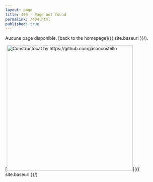 ```yaml
---
layout: page
title: 404 - Page not found
permalink: /404.html
published: true
---
```


Aucune page disponible. [back to the homepage]({{ site.baseurl }}/).

[<img src="{{ site.baseurl }}/images/404.jpg" alt="Constructocat by https://github.com/jasoncostello" style="width: 400px;"/>]({{ site.baseurl }}/)

